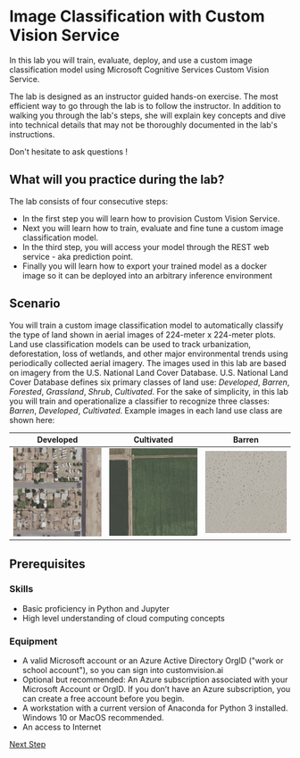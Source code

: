 # Image Classification with Custom Vision Service
In this lab you will train, evaluate, deploy, and use a custom image classification model using Microsoft Cognitive Services Custom Vision Service. 

The lab is designed as an instructor guided hands-on exercise. The most efficient way to go through the lab is to follow the instructor. In addition to walking you through the lab's steps, she will explain key concepts and dive into technical details that may not be thoroughly documented in the lab's instructions. 

Don't hesitate to ask questions !

## What will you practice during the lab?
The lab consists of four consecutive steps:
- In the first step you will learn how to provision Custom Vision Service.
- Next you will learn how to train, evaluate and fine tune a custom image classification model.
- In the third step, you will access your model through the REST web service - aka prediction point.
- Finally you will learn how to export your trained model as a docker image so it can be deployed into an arbitrary inference environment



## Scenario

You will train a custom image classification model to automatically classify the type of land shown in aerial images of 224-meter x 224-meter plots. Land use classification models can be used to track urbanization, deforestation, loss of wetlands, and other major environmental trends using periodically collected aerial imagery. The images used in this lab are based on imagery from the U.S. National Land Cover Database. U.S. National Land Cover Database defines six primary classes of land use: *Developed*, *Barren*, *Forested*, *Grassland*, *Shrub*, *Cultivated*. For the sake of simplicity, in this lab you will train and operationalize a classifier to recognize three classes: *Barren*, *Developed*, *Cultivated*.  Example images in each land use class are shown here:

Developed | Cultivated | Barren
--------- | ------ | ----------
![Developed](/Datasets/AerialSmall/train/Developed/ortho_1-1_hn_s_ca025_2016_1_104257.png) | ![Barren](/Datasets/AerialSmall/train/Cultivated/ortho_1-1_hn_s_ca025_2016_1_9900.png) | ![Cultivated](/Datasets/AerialSmall/train/Barren/ortho_1-1_hn_s_ca025_2016_1_7359.png)


## Prerequisites

### Skills
- Basic proficiency in Python and Jupyter
- High level understanding of cloud computing concepts

### Equipment
- A valid Microsoft account or an Azure Active Directory OrgID ("work or school account"), so you can sign into customvision.ai 
- Optional but recommended: An Azure subscription associated with your Microsoft Account or OrgID. If you don’t have an Azure subscription, you can create a free account before you begin.
- A workstation with a current version of Anaconda for Python 3 installed. Windows 10 or MacOS recommended. 
- An access to Internet


[Next Step](https://github.com/Microsoft/MTC_AzureAILabs/blob/master/Lab01%20-%20Image%20Classification%20with%20Custom%20Vision%20Service/Step1-SetupEnv/README.md)


